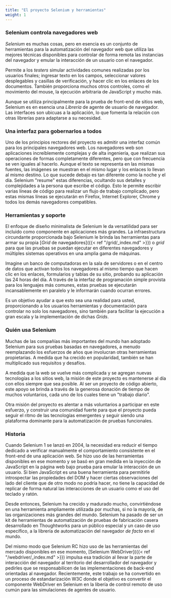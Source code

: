 ```yaml
---
title: "El proyecto Selenium y herramientas"
weight: 1
---
```


### Selenium controla navegadores web

_Selenium_ es muchas cosas, pero en esencia es un conjunto de herramientas para la automatización del navegador web que utiliza las mejores técnicas disponibles para controlar de forma remota las instancias del navegador y emular la interacción de un usuario con el navegador.

Permite a los _testers_ simular actividades comunes realizadas por los usuarios finales; ingresar texto en los campos, seleccionar valores desplegables y casillas de verificación, y hacer clic en los enlaces de los documentos. También proporciona muchos otros controles, como el movimiento del mouse, la ejecución arbitraria de JavaScript y mucho más.

Aunque se utiliza principalmente para la prueba de front-end de sitios web, Selenium es en esencia una _Librería_ de agente de usuario de navegador. Las interfaces son ubicuas a la aplicación, lo que fomenta la relación con otras librerías para adaptarse a su necesidad.


### Una interfaz para gobernarlos a todos

Uno de los principios rectores del proyecto es admitir una interfaz común para los principales navegadores web.
Los navegadores web son aplicaciones increíblemente complejas y de alta ingeniería, que realizan sus operaciones de formas completamente diferentes, pero que con frecuencia se ven iguales al hacerlo. Aunque el texto se representa en las mismas fuentes, las imágenes se muestran en el mismo lugar y los enlaces lo llevan al mismo destino. Lo que sucede debajo es tan diferente como la noche y el día.
Selenium "resume" estas diferencias, ocultando sus detalles y complejidades a la persona que escribe el código. Esto le permite escribir varias líneas de código para realizar un flujo de trabajo complicado, pero estas mismas líneas se ejecutarán en Firefox, Internet Explorer, Chrome y todos los demás navegadores compatibles.


### Herramientas y soporte

El enfoque de diseño minimalista de Selenium le da versatilidad para ser incluido como componente en aplicaciones más grandes. La infraestructura circundante proporcionada bajo Selenium le brinda las herramientas para armar su propia [_Grid_ de navegadores]({{< ref "/grid/_index.md" >}}) o _grid_ para que las pruebas se puedan ejecutar en diferentes navegadores y múltiples sistemas operativos en una amplia gama de máquinas.

Imagine un banco de computadoras en la sala de servidores o en el centro de datos que activan todos los navegadores al mismo tiempo que hacen clic en los enlaces, formularios y tablas de su sitio, probando su aplicación las 24 horas del día. A través de la interfaz de programación simple provista para los lenguajes más comunes, estas pruebas se ejecutarán incansablemente en paralelo y le informarán cuando ocurran errores.

Es un objetivo ayudar a que esto sea una realidad para usted, proporcionando a los usuarios herramientas y documentación para controlar no solo los navegadores, sino también para facilitar la ejecución a gran escala y la implementación de dichas _Grids_.


### Quién usa Selenium

Muchas de las compañías más importantes del mundo han adoptado Selenium para sus pruebas basadas en navegadores, a menudo reemplazando los esfuerzos de años que involucran otras herramientas propietarias. A medida que ha crecido en popularidad, también se han multiplicado sus requisitos y desafíos.

A medida que la web se vuelve más complicada y se agregan nuevas tecnologías a los sitios web, la misión de este proyecto es mantenerse al día con ellos siempre que sea posible. Al ser un proyecto de código abierto, este apoyo se brinda a través de la generosa donación de tiempo de muchos voluntarios, cada uno de los cuales tiene un "trabajo diario".

Otra misión del proyecto es alentar a más voluntarios a participar en este esfuerzo, y construir una comunidad fuerte para que el proyecto pueda seguir el ritmo de las tecnologías emergentes y seguir siendo una plataforma dominante para la automatización de pruebas funcionales.


### Historia

Cuando Selenium 1 se lanzó en 2004, la necesidad era reducir el tiempo dedicado a verificar manualmente el comportamiento consistente en el front-end de una aplicación web. Se hizo uso de las herramientas disponibles en ese momento y se basó en gran medida en la inyección de JavaScript en la página web bajo prueba para emular la interacción de un usuario. Si bien JavaScript es una buena herramienta para permitirle introspectar las propiedades del DOM y hacer ciertas observaciones del lado del cliente que de otro modo no podría hacer, no tiene la capacidad de replicar de forma natural las interacciones de un usuario como el uso del teclado y ratón.

Desde entonces, Selenium ha crecido y madurado mucho, convirtiéndose en una herramienta ampliamente utilizada por muchas, si no la mayoría, de las organizaciones más grandes del mundo. Selenium ha pasado de ser un kit de herramientas de automatización de pruebas de fabricación casera desarrollado en Thoughtworks para un público especial y un caso de uso específico, a la librería de automatización del navegador _de facto_ en el mundo.

Del mismo modo que Selenium RC hizo uso de las herramientas del mercado disponibles en ese momento, [Selenium WebDriver]({{< ref "/webdriver/_index.md" >}}) impulsa esa tradición al llevar la parte de interacción del navegador al territorio del desarrollador del navegador y pedirles que se responsabilicen de las implementaciones de back-end orientadas al navegador. Recientemente, este trabajo se ha convertido en un proceso de estandarización W3C donde el objetivo es convertir el componente WebDriver en Selenium en la libería de control remoto de uso cumún para las simulaciones de agentes de usuario.

